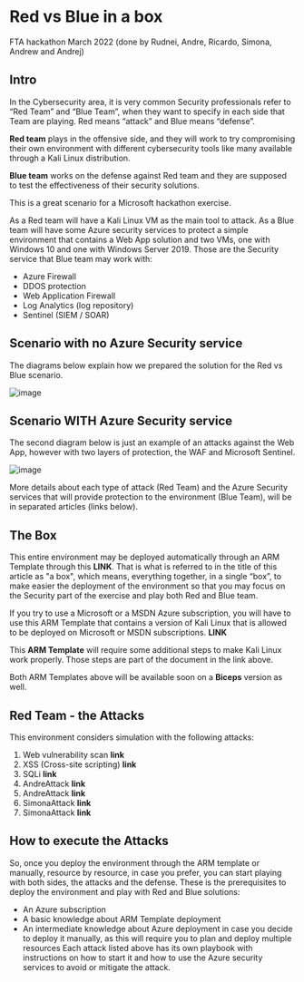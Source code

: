 # Red vs Blue in a box
FTA hackathon March 2022 (done by Rudnei, Andre, Ricardo, Simona, Andrew and Andrej)

## Intro

In the Cybersecurity area, it is very common Security professionals refer to “Red Team” and “Blue Team”, when they want to specify in each side that Team are playing. Red means “attack” and Blue means “defense”.

**Red team** plays in the offensive side, and they will work to try compromising their own environment with different cybersecurity tools like many available through a Kali Linux distribution.

**Blue team** works on the defense against Red team and they are supposed to test the effectiveness of their security solutions.

This is a great scenario for a Microsoft hackathon exercise.

As a Red team will have a Kali Linux VM as the main tool to attack. As a Blue team will have some Azure security services to protect a simple environment that contains a Web App solution and two VMs, one with Windows 10 and one with Windows Server 2019. Those are the Security service that Blue team may work with:

-	Azure Firewall
-	DDOS protection
-	Web Application Firewall
-	Log Analytics (log repository)
-	Sentinel (SIEM / SOAR)

## Scenario with no Azure Security service
The diagrams below explain how we prepared the solution for the Red vs Blue scenario.

![image](https://user-images.githubusercontent.com/97529152/157371437-d895f13c-8a25-42e4-94fe-1367f3028ca2.png)

## Scenario WITH Azure Security service
The second diagram below is just an example of an attacks against the Web App, however with two layers of protection, the WAF and Microsoft Sentinel.

![image](https://user-images.githubusercontent.com/97529152/157371801-bf7de26a-c5c3-4313-8f4c-eaad0321caaf.png)

More details about each type of attack (Red Team) and the Azure Security services that will provide protection to the environment (Blue Team), will be in separated articles (links below).

## The Box

This entire environment may be deployed automatically through an ARM Template through this **LINK**. That is what is referred to in the title of this article as "a box", which means, everything together, in a single “box”, to make easier the deployment of the environment so that you may focus on the Security part of the exercise and play both Red and Blue team.

If you try to use a Microsoft or a MSDN Azure subscription, you will have to use this ARM Template that contains a version of Kali Linux that is allowed to be deployed on Microsoft or MSDN subscriptions.
**LINK**

This **ARM Template** will require some additional steps to make Kali Linux work properly. Those steps are part of the document in the link above.

Both ARM Templates above will be available soon on a **Biceps** version as well.

## Red Team - the Attacks

This environment considers simulation with the following attacks:
1.	Web vulnerability scan **link**
2.	XSS (Cross-site scripting) **link**
3.	SQLi **link**
4.	AndreAttack **link**
5.	AndreAttack **link**
6.	SimonaAttack **link**
7.	SimonaAttack **link**

## How to execute the Attacks

So, once you deploy the environment through the ARM template or manually, resource by resource, in case you prefer, you can start playing with both sides, the attacks and the defense.
These is the prerequisites to deploy the environment and play with Red and Blue solutions:
-	An Azure subscription
-	A basic knowledge about ARM Template deployment
-	An intermediate knowledge about Azure deployment in case you decide to deploy it manually, as this will require you to plan and deploy multiple resources
Each attack listed above has its own playbook with instructions on how to start it and how to use the Azure security services to avoid or mitigate the attack.



